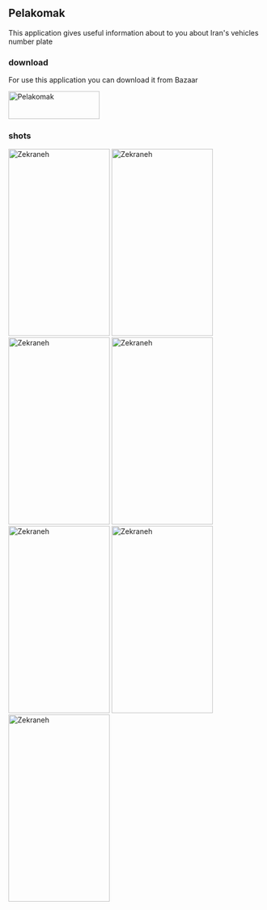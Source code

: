 ## Pelakomak
This application gives useful information about to you about Iran's vehicles number plate


### download
For use this application you can download it from Bazaar

<a href="https://cafebazaar.ir/app/ir.rezarasoulzadeh.pelakomak"> 
    <img alt="Pelakomak" src="https://www.linkpicture.com/q/get_on_bazaar_eng.png"  width=180" height="55"> 
</a>

### shots
<p float="left">
    <img alt="Zekraneh" src="https://www.linkpicture.com/q/pelakomak_1.png"  width=200" height="370">
    <img alt="Zekraneh" src="https://www.linkpicture.com/q/pelakomak_2.png"  width=200" height="370">
    <img alt="Zekraneh" src="https://www.linkpicture.com/q/pelakomak_3.png"  width=200" height="370">
    <img alt="Zekraneh" src="https://www.linkpicture.com/q/pelakomak_4.png"  width=200" height="370">
    <img alt="Zekraneh" src="https://www.linkpicture.com/q/pelakomak_5.png"  width=200" height="370">
    <img alt="Zekraneh" src="https://www.linkpicture.com/q/pelakomak_6.png"  width=200" height="370">
    <img alt="Zekraneh" src="https://www.linkpicture.com/q/pelakomak_7.png"  width=200" height="370">
</p>
